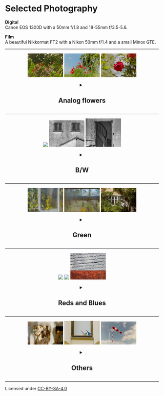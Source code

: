 # Selected Photography

**Digital**\
Canon EOS 1300D with a 50mm f/1.8 and 18-55mm f/3.5-5.6.

**Film**\
  A beautiful Nikkormat FT2 with a Nikon 50mm f/1.4 and a small Minox GTE.


---

<!-- ++++++++++++++++++++++++++++++++++++++++++++++++++++++++++++++++++++++++++++++++++++++++++++ -->
<!--                                       FLOWER                                                 -->
<!-- ++++++++++++++++++++++++++++++++++++++++++++++++++++++++++++++++++++++++++++++++++++++++++++ -->



<div style="text-align: center;">
    <p>
        <img src="./src/analog-flowers/_MG_6090.jpg" width="23%"/>
        <img src="./src/analog-flowers/_MG_6092.jpg" width="23%"/>
        <img src="./src/analog-flowers/_MG_6096.jpg" width="23%"/>
    </p>
<details>
<summary>
  
  ## Analog flowers
  
</summary>

  <p align="center">
    <img src="./src/analog-flowers/_MG_6090.jpg" 
    style="border: 1px solid; border-radius: 8px; padding: 10px; width: 100%;">
  </p>

  <p align="center">
    <img src="./src/analog-flowers/_MG_6096.jpg" 
    style="border: 1px solid; border-radius: 8px; padding: 10px; width: 100%;">
  </p>


  <p align="center">
    <img src="./src/analog-flowers/_MG_6092.jpg" 
    style="border: 1px solid; border-radius: 8px; padding: 10px; width: 100%;">
  </p>


  <p align="center">
    <img src="./src/analog-flowers/_MG_6030.jpg" 
    style="border: 1px solid; border-radius: 8px; padding: 10px; width: 100%;">
  </p>

</details>
</div>


----------------------------------

<!-- ++++++++++++++++++++++++++++++++++++++++++++++++++++++++++++++++++++++++++++++++++++++++++++ -->
<!--                                       B/W                                                    -->
<!-- ++++++++++++++++++++++++++++++++++++++++++++++++++++++++++++++++++++++++++++++++++++++++++++ -->



<div style="text-align: center;">
    <p>
        <img src="./src/bw/_MG_6522.jpg" width="23%"/>
        <img src="./src/bw/_MG_6531.jpg" width="23%"/>
        <img src="./src/bw/_MG_6614.jpg" width="23%"/>        
    </p>

<details>
<summary> 
  
  ## B/W
  
</summary>


  <p align="center">
    <img src="./src/bw/_MG_5581.jpg" 
    style="border: 1px solid; border-radius: 8px; padding: 10px; width: 100%;">
  </p>

  <p align="center">
    <img src="./src/bw/_MG_6578.jpg" 
    style="border: 1px solid; border-radius: 8px; padding: 10px; width: 100%;">
  </p>


  <p align="center">
    <img src="./src/bw/_MG_6614.jpg" 
    style="border: 1px solid; border-radius: 8px; padding: 10px; width: 100%;">
  </p>


  <p align="center">
    <img src="./src/bw/_MG_6522.jpg" 
    style="border: 1px solid; border-radius: 8px; padding: 10px; width: 100%;">
  </p>


  <p align="center">
    <img src="./src/bw/_MG_6531.jpg" 
    style="border: 1px solid; border-radius: 8px; padding: 10px; width: 100%;">
  </p>


  <p align="center">
    <img src="./src/misc/_MG_6414.jpg"
    style="border: 1px solid; border-radius: 8px; padding: 10px; width: 100%;">
  </p>


  <p align="center">
    <img src="./src/misc/_MG_6344.jpg"
    style="border: 1px solid; border-radius: 8px; padding: 10px; width: 100%;">
  </p>

</details>
</div>


----------------------


<!-- ++++++++++++++++++++++++++++++++++++++++++++++++++++++++++++++++++++++++++++++++++++++++++++ -->
<!--                                       GREEN                                                  -->
<!-- ++++++++++++++++++++++++++++++++++++++++++++++++++++++++++++++++++++++++++++++++++++++++++++ -->


<div style="text-align: center;">
    <p>
        <img src="./src/greens/greenhouse/_MG_7933.jpg" width="23%"/>
        <img src="./src/greens/greenhouse/_MG_7911.jpg" width="23%"/>
        <img src="./src/greens/_MG_6494.jpg" width="23%"/>
    </p>
<details>
<summary >
  
  ## Green
  
</summary>


Digital...

  <p align="center">
    <img src="./src/greens/greenhouse/_MG_7939.jpg" 
    style="border: 1px solid; border-radius: 8px; padding: 10px; width: 100%;">
  </p>


  <p align="center">
    <img src="./src/greens/greenhouse/_MG_7911.jpg" 
    style="border: 1px solid; border-radius: 8px; padding: 10px; width: 100%;">
  </p>

  <p align="center">
    <img src="./src/greens/greenhouse/_MG_7918.jpg" 
    style="border: 1px solid; border-radius: 8px; padding: 10px; width: 100%;">
  </p>

  <p align="center">
    <img src="./src/greens/greenhouse/_MG_7924.jpg" 
    style="border: 1px solid; border-radius: 8px; padding: 10px; width: 100%;">
  </p>

  <p align="center">
    <img src="./src/greens/greenhouse/_MG_7933.jpg" 
    style="border: 1px solid; border-radius: 8px; padding: 10px; width: 100%;">
  </p>


  <p align="center">
    <img src="./src/greens/_MG_6494.jpg" 
    style="border: 1px solid; border-radius: 8px; padding: 10px; width: 100%;">
  </p>

... and analog
  <p align="center">
    <img src="./src/greens/_MG_6233.jpg" 
    style="border: 1px solid; border-radius: 8px; padding: 10px; width: 100%;">
  </p>

  

  <p align="center">
    <img src="./src/greens/_MG_6114.jpg" 
    style="border: 1px solid; border-radius: 8px; padding: 10px; width: 100%;">
  </p>



</details>
</div>

----------------------------------



<!-- ++++++++++++++++++++++++++++++++++++++++++++++++++++++++++++++++++++++++++++++++++++++++++++ -->
<!--                                       REDS AND BLUES                                         -->
<!-- ++++++++++++++++++++++++++++++++++++++++++++++++++++++++++++++++++++++++++++++++++++++++++++ -->



<div style="text-align: center;">
    <p>
        <img src="./src/redsblues/_MG_5617.jpg" width="23%"/>
        <img src="./src/redsblues/_MG_5621.jpg" width="23%"/>
        <img src="./src/redsblues/_MG_6620.jpg" width="23%"/>
    </p>
<details>
<summary > 

## Reds and Blues

</summary>


  <p align="center">
    <img src="./src/redsblues/_MG_5585.jpg" 
    style="border: 1px solid; border-radius: 8px; padding: 10px; width: 100%;">
  </p>

  <p align="center">
    <img src="./src/redsblues/_MG_5609.jpg" 
    style="border: 1px solid; border-radius: 8px; padding: 10px; width: 100%;">
  </p>


  <p align="center">
    <img src="./src/redsblues/_MG_5624.jpg" 
    style="border: 1px solid; border-radius: 8px; padding: 10px; width: 100%;">
  </p>

    
  <p align="center">
    <img src="./src/redsblues/_MG_5616.jpg" 
    style="border: 1px solid; border-radius: 8px; padding: 10px; width: 100%;">
  </p>




  <p align="center">
    <img src="./src/redsblues/_MG_5617.jpg" 
    style="border: 1px solid; border-radius: 8px; padding: 10px; width: 100%;">
  </p>



  <p align="center">
    <img src="./src/redsblues/_MG_5622.jpg" 
    style="border: 1px solid; border-radius: 8px; padding: 10px; width: 100%;">
  </p>


  
  <p align="center">
    <img src="./src/redsblues/_MG_6620.jpg" 
    style="border: 1px solid; border-radius: 8px; padding: 10px; width: 100%;">
  </p>

  
  <p align="center">
    <img src="./src/redsblues/_MG_6410.jpg" 
    style="border: 1px solid; border-radius: 8px; padding: 10px; width: 100%;">
  </p>


  <p align="center">
    <img src="./src/redsblues/_MG_6178.jpg" 
    style="border: 1px solid; border-radius: 8px; padding: 10px; width: 100%;">
  </p>

  <p align="center">
    <img src="./src/redsblues/_MG_6260.jpg" 
    style="border: 1px solid; border-radius: 8px; padding: 10px; width: 100%;">
  </p>

  <p align="center">
    <img src="./src/redsblues/_MG_5621.jpg" 
    style="border: 1px solid; border-radius: 8px; padding: 10px; width: 100%;">
  </p>

  <p align="center">
    <img src="./src/redsblues/_MG_6322.jpg" 
    style="border: 1px solid; border-radius: 8px; padding: 10px; width: 100%;">
  </p>
  

  <p align="center">
    <img src="./src/redsblues/_MG_6434.jpg" 
    style="border: 1px solid; border-radius: 8px; padding: 10px; width: 100%;">
  </p>

  <p align="center">
    <img src="./src/redsblues/_MG_6495.jpg" 
    style="border: 1px solid; border-radius: 8px; padding: 10px; width: 100%;">
  </p>

  <p align="center">
    <img src="./src/redsblues/_MG_6365.jpg" 
    style="border: 1px solid; border-radius: 8px; padding: 10px; width: 100%;">
  </p>




</details>
</div>

----------------------------------

<!-- ++++++++++++++++++++++++++++++++++++++++++++++++++++++++++++++++++++++++++++++++++++++++++++ -->
<!--                                       MISC                                                   -->
<!-- ++++++++++++++++++++++++++++++++++++++++++++++++++++++++++++++++++++++++++++++++++++++++++++ -->



<div style="text-align: center;">
    <p>
        <img src="./src/misc/_MG_6034.jpg" width="23%"/>
        <img src="./src/misc/_MG_6057.jpg" width="23%"/>
        <img src="./src/misc/_MG_6082.jpg" width="23%"/>
    </p>
<details>
<summary> 

## Others

</summary>

  <p align="center">
    <img src="./src/misc/_MG_6948.jpg" 
    style="border: 1px solid; border-radius: 8px; padding: 10px; width: 100%;">
  </p>
  
  <p align="center">
    <img src="./src/misc/IMG_2208.jpg" 
    style="border: 1px solid; border-radius: 8px; padding: 10px; width: 100%;">
  </p>

  <p align="center">
    <img src="./src/redsblues/_MG_6590.jpg" 
    style="border: 1px solid; border-radius: 8px; padding: 10px; width: 100%;">
  </p>

  <p align="center">
    <img src="./src/misc/_MG_6034.jpg" 
    style="border: 1px solid; border-radius: 8px; padding: 10px; width: 100%;">
  </p>

  <p align="center">
    <img src="./src/misc/_MG_6057.jpg" 
    style="border: 1px solid; border-radius: 8px; padding: 10px; width: 100%;">
  </p>


  <p align="center">
    <img src="./src/misc/_MG_6060.jpg" 
    style="border: 1px solid; border-radius: 8px; padding: 10px; width: 100%;">
  </p>

  <p align="center">
    <img src="./src/misc/_MG_6082.jpg" 
    style="border: 1px solid; border-radius: 8px; padding: 10px; width: 100%;">
  </p>
  
    <p align="center">
    <img src="./src/bw/_MG_7000.jpg" 
    style="border: 1px solid; border-radius: 8px; padding: 10px; width: 100%;">
  </p>

  <p align="center">
    <img src="./src/bw/_MG_6817.jpg" 
    style="border: 1px solid; border-radius: 8px; padding: 10px; width: 100%;">
  </p>


</details>
</div>


----------------------------------

Licensed under [CC-BY-SA-4.0](https://creativecommons.org/licenses/by-sa/4.0/)

